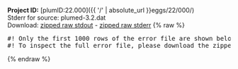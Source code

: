 **Project ID:** [plumID:22.000]({{ '/' | absolute_url }}eggs/22/000/)  
Stderr for source:  plumed-3.2.dat   
Download: [zipped raw stdout](plumed-3.2.dat.plumed_master.stdout.txt.zip) - [zipped raw stderr](plumed-3.2.dat.plumed_master.stderr.txt.zip) 
{% raw %}
<pre>
#! Only the first 1000 rows of the error file are shown below
#! To inspect the full error file, please download the zipped raw stderr file above
</pre>
{% endraw %}
